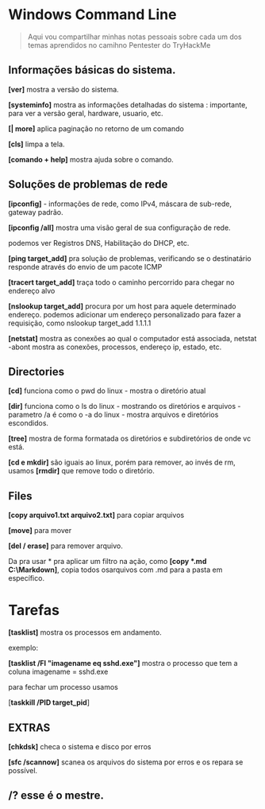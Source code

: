 # Windows Command Line

> Aqui vou compartilhar minhas notas pessoais sobre cada um dos temas aprendidos no camihno Pentester do TryHackMe

## Informações básicas do sistema.

**[ver]** mostra a versão do sistema.

**[systeminfo]** mostra as informações detalhadas do sistema : importante, para ver a versão geral, hardware, usuario, etc.

**[| more]** aplica paginação no retorno de um comando

**[cls]** limpa a tela.

**[comando + help]** mostra ajuda sobre o comando.

## Soluções de problemas de rede

**[ipconfig]** - informações de rede, como IPv4, máscara de sub-rede, gateway padrão.

**[ipconfig /all]** mostra uma visão geral de sua configuração de rede.

podemos ver Registros DNS, Habilitação do DHCP, etc.

**[ping target_add]** pra solução de problemas, verificando se o destinatário responde através do envio de um pacote ICMP

**[tracert target_add]** traça todo o caminho percorrido para chegar no endereço alvo

**[nslookup target_add]** procura por um host para aquele determinado endereço. podemos adicionar um endereço personalizado para fazer a requisição, como nslookup target_add 1.1.1.1

**[netstat]** mostra as conexões ao qual o computador está associada, netstat -abont mostra as conexões, processos, endereço ip, estado, etc.

## Directories

**[cd]** funciona como o pwd do linux - mostra o diretório atual

**[dir]** funciona como o ls do linux - mostrando os diretórios e arquivos - parametro /a é como o -a do linux - mostra arquivos e diretórios escondidos.

**[tree]** mostra de forma formatada os diretórios e subdiretórios de onde vc está.

**[cd e mkdir]** são iguais ao linux, porém para remover, ao invés de rm, usamos **[rmdir]** que remove todo o diretório.

## Files

**[copy arquivo1.txt arquivo2.txt]** para copiar arquivos

**[move]** para mover

**[del / erase]** para remover arquivo.

Da pra usar * pra aplicar um filtro na ação, como **[copy *.md C:\Markdown]**, copia todos osarquivos com .md para a pasta em específico.

# Tarefas

**[tasklist]** mostra os processos em andamento.

exemplo: 

**[tasklist /FI "imagename eq sshd.exe"]** mostra o processo que tem a coluna imagename = sshd.exe

para fechar um processo usamos

[**taskkill /PID target_pid**]


## EXTRAS

**[chkdsk]** checa o sistema e disco por erros

**[sfc /scannow]** scanea os arquivos do sistema por erros e os repara se possível.

## **/?** esse é o mestre.